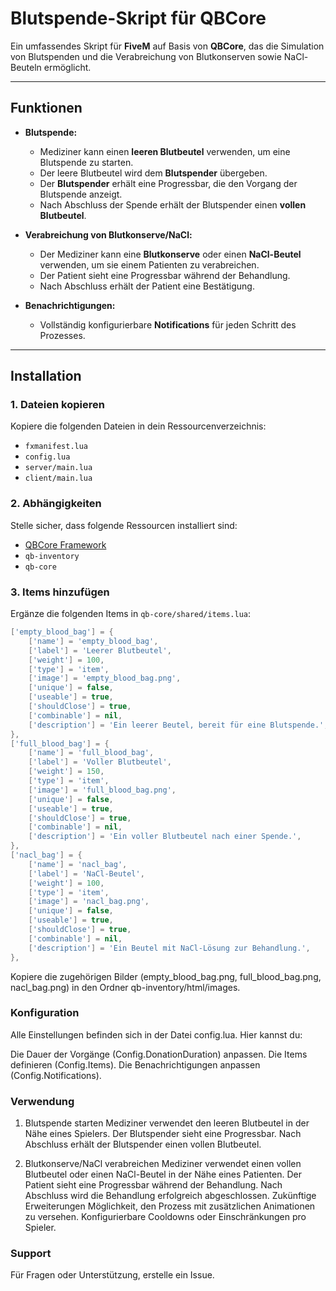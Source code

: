 # **Blutspende-Skript für QBCore**

Ein umfassendes Skript für **FiveM** auf Basis von **QBCore**, das die Simulation von Blutspenden und die Verabreichung von Blutkonserven sowie NaCl-Beuteln ermöglicht.

---

## **Funktionen**
- **Blutspende:**
  - Mediziner kann einen **leeren Blutbeutel** verwenden, um eine Blutspende zu starten.
  - Der leere Blutbeutel wird dem **Blutspender** übergeben.
  - Der **Blutspender** erhält eine Progressbar, die den Vorgang der Blutspende anzeigt.
  - Nach Abschluss der Spende erhält der Blutspender einen **vollen Blutbeutel**.
  
- **Verabreichung von Blutkonserve/NaCl:**
  - Der Mediziner kann eine **Blutkonserve** oder einen **NaCl-Beutel** verwenden, um sie einem Patienten zu verabreichen.
  - Der Patient sieht eine Progressbar während der Behandlung.
  - Nach Abschluss erhält der Patient eine Bestätigung.

- **Benachrichtigungen:**
  - Vollständig konfigurierbare **Notifications** für jeden Schritt des Prozesses.

---

## **Installation**

### **1. Dateien kopieren**
Kopiere die folgenden Dateien in dein Ressourcenverzeichnis:
- `fxmanifest.lua`
- `config.lua`
- `server/main.lua`
- `client/main.lua`

### **2. Abhängigkeiten**
Stelle sicher, dass folgende Ressourcen installiert sind:
- [QBCore Framework](https://github.com/qbcore-framework)
- `qb-inventory`
- `qb-core`

### **3. Items hinzufügen**
Ergänze die folgenden Items in `qb-core/shared/items.lua`:

```lua
['empty_blood_bag'] = {
    ['name'] = 'empty_blood_bag',
    ['label'] = 'Leerer Blutbeutel',
    ['weight'] = 100,
    ['type'] = 'item',
    ['image'] = 'empty_blood_bag.png',
    ['unique'] = false,
    ['useable'] = true,
    ['shouldClose'] = true,
    ['combinable'] = nil,
    ['description'] = 'Ein leerer Beutel, bereit für eine Blutspende.',
},
['full_blood_bag'] = {
    ['name'] = 'full_blood_bag',
    ['label'] = 'Voller Blutbeutel',
    ['weight'] = 150,
    ['type'] = 'item',
    ['image'] = 'full_blood_bag.png',
    ['unique'] = false,
    ['useable'] = true,
    ['shouldClose'] = true,
    ['combinable'] = nil,
    ['description'] = 'Ein voller Blutbeutel nach einer Spende.',
},
['nacl_bag'] = {
    ['name'] = 'nacl_bag',
    ['label'] = 'NaCl-Beutel',
    ['weight'] = 100,
    ['type'] = 'item',
    ['image'] = 'nacl_bag.png',
    ['unique'] = false,
    ['useable'] = true,
    ['shouldClose'] = true,
    ['combinable'] = nil,
    ['description'] = 'Ein Beutel mit NaCl-Lösung zur Behandlung.',
},
```
Kopiere die zugehörigen Bilder (empty_blood_bag.png, full_blood_bag.png, nacl_bag.png) in den Ordner qb-inventory/html/images.

### **Konfiguration**
Alle Einstellungen befinden sich in der Datei config.lua. Hier kannst du:

Die Dauer der Vorgänge (Config.DonationDuration) anpassen.
Die Items definieren (Config.Items).
Die Benachrichtigungen anpassen (Config.Notifications).

### **Verwendung**

1. Blutspende starten
Mediziner verwendet den leeren Blutbeutel in der Nähe eines Spielers.
Der Blutspender sieht eine Progressbar.
Nach Abschluss erhält der Blutspender einen vollen Blutbeutel.

2. Blutkonserve/NaCl verabreichen
Mediziner verwendet einen vollen Blutbeutel oder einen NaCl-Beutel in der Nähe eines Patienten.
Der Patient sieht eine Progressbar während der Behandlung.
Nach Abschluss wird die Behandlung erfolgreich abgeschlossen.
Zukünftige Erweiterungen
Möglichkeit, den Prozess mit zusätzlichen Animationen zu versehen.
Konfigurierbare Cooldowns oder Einschränkungen pro Spieler.

### **Support**
Für Fragen oder Unterstützung, erstelle ein Issue.
